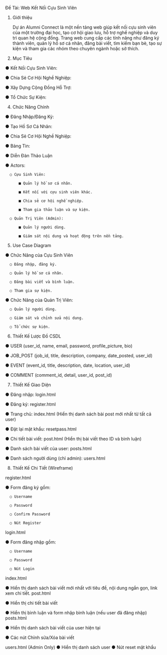 Đề Tài: Web Kết Nối Cựu Sinh Viên

1. Giới thiệu
   
   Dự án Alumni Connect là một nền tảng web giúp kết nối cựu sinh viên của một trường đại học, tạo cơ hội giao lưu, hỗ trợ nghề nghiệp và duy trì quan hệ cộng đồng. Trang web cung cấp các tính năng như đăng ký thành viên, quản lý hồ sơ cá nhân, đăng bài viết, tìm kiếm bạn bè, tạo sự kiện và tham gia các nhóm theo chuyên ngành hoặc sở thích.
   
3. Mục Tiêu
   
  ●	Kết Nối Cựu Sinh Viên: 
	
  ●	Chia Sẻ Cơ Hội Nghề Nghiệp: 
	
  ●	Xây Dựng Cộng Đồng Hỗ Trợ: 
	
  ●	Tổ Chức Sự Kiện: 

	
4. Chức Năng Chính
   
  ●	Đăng Nhập/Đăng Ký: 
	
  ●	Tạo Hồ Sơ Cá Nhân: 
	
  ●	Chia Sẻ Cơ Hội Nghề Nghiệp: 
	
  ●	Bảng Tin:
	
  ●	Diễn Đàn Thảo Luận
	
  ●	Actors:
	
      ○	Cựu Sinh Viên:
			
          ■	Quản lý hồ sơ cá nhân.
					
          ■	Kết nối với cựu sinh viên khác.

          ■	Chia sẻ cơ hội nghề nghiệp.

          ■	Tham gia thảo luận và sự kiện.
					
      ○	Quản Trị Viên (Admin):
			
          ■	Quản lý người dùng.
					
          ■	Giám sát nội dung và hoạt động trên nền tảng.
					
          
5. Use Case Diagram

  ●	Chức Năng của Cựu Sinh Viên 
	
      ○	Đăng nhập, đăng ký.
			
      ○	Quản lý hồ sơ cá nhân.
			
      ○	Đăng bài viết và bình luận.
			
      ○	Tham gia sự kiện.
			
  ●	Chức Năng của Quản Trị Viên:
	
      ○	Quản lý người dùng.

      ○	Giám sát và chỉnh sửa nội dung.
			
      ○	Tổ chức sự kiện.

			
6. Thiết Kế Lược Đồ CSDL
    
  ●	USER (user_id, name, email, password, profile_picture, bio)
	
  ●	JOB_POST (job_id, title, description, company, date_posted, user_id)
	
  ●	EVENT (event_id, title, description, date, location, user_id)
	
  ●	COMMENT (comment_id, detail, user_id, post_id)

	
7. Thiết Kế Giao Diện
   
  ●	Đăng nhập: login.html
	
  ●	Đăng ký: register.html
	
  ●	Trang chủ: index.html (Hiển thị danh sách bài post mới nhất từ tất cả user)
	
  ●	Đặt lại mật khẩu: resetpass.html
	
  ●	Chi tiết bài viết: post.html (Hiển thị bài viết theo ID và bình luận)
	
  ●	Danh sách bài viết của user: posts.html
	
  ●	Danh sách người dùng (chỉ admin): users.html

	
8. Thiết Kế Chi Tiết (Wireframe)
   
register.html

  ●	Form đăng ký gồm:
	
      ○	Username
			
      ○	Password
			
      ○	Confirm Password
			
      ○	Nút Register
			
login.html

  ●	Form đăng nhập gồm:
	
      ○	Username
			
      ○	Password
			
      ○	Nút Login
			
index.html

  ●	Hiển thị danh sách bài viết mới nhất với tiêu đề, nội dung ngắn gọn, link xem chi tiết.
post.html

  ●	Hiển thị chi tiết bài viết
	
  ●	Hiển thị bình luận và form nhập bình luận (nếu user đã đăng nhập)
posts.html

  ●	Hiển thị danh sách bài viết của user hiện tại
	
  ●	Các nút Chỉnh sửa/Xóa bài viết
	
users.html (Admin Only)
  ●	Hiển thị danh sách user
  ●	Nút reset mật khẩu



